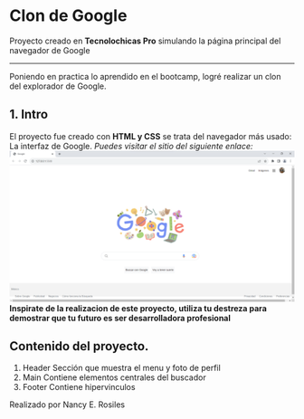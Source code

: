 # Clon de Google
Proyecto creado en **Tecnolochicas Pro** simulando la página principal del navegador de Google
************
Poniendo en practica lo aprendido en el bootcamp, logré realizar un clon del explorador de Google.
## 1. Intro
El proyecto fue creado con **HTML y CSS** se trata del navegador más usado: La interfaz de Google.
*Puedes visitar el sitio del siguiente enlace:*
![Google](https://github.com/enidrdgz99/clon-google/blob/main/Imagenes/ImagenClonGoogle.png?raw=true)
**Inspirate de la realizacion de este proyecto, utiliza tu destreza para demostrar que tu futuro es ser desarrolladora profesional**

## Contenido del proyecto.
1. Header
Sección que muestra el menu y foto de perfil
2. Main
Contiene elementos centrales del buscador
3. Footer
Contiene hipervinculos

Realizado por Nancy E. Rosiles 
